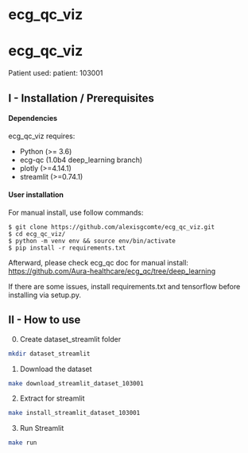 # ecg_qc_viz

# ecg_qc_viz

Patient used:
patient: 103001

## I - Installation / Prerequisites

#### Dependencies

ecg_qc_viz requires:

- Python (>= 3.6)
- ecg-qc (1.0b4 deep_learning branch)
- plotly  (>=4.14.1)
- streamlit (>=0.74.1)


#### User installation

For manual install, use follow commands:

    $ git clone https://github.com/alexisgcomte/ecg_qc_viz.git
    $ cd ecg_qc_viz/
    $ python -m venv env && source env/bin/activate
    $ pip install -r requirements.txt

Afterward, please check ecg_qc doc for manual install:
https://github.com/Aura-healthcare/ecg_qc/tree/deep_learning

If there are some issues, install requirements.txt and tensorflow before installing via setup.py.

## II - How to use

0) Create dataset_streamlit folder
```bash
mkdir dataset_streamlit
```

1) Download the dataset
```bash
make download_streamlit_dataset_103001
```

2) Extract for streamlit 

```bash
make install_streamlit_dataset_103001
```

3) Run Streamlit

```bash
make run
```
